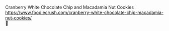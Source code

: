 Cranberry White Chocolate Chip and Macadamia Nut Cookies	https://www.foodiecrush.com/cranberry-white-chocolate-chip-macadamia-nut-cookies/	
਍